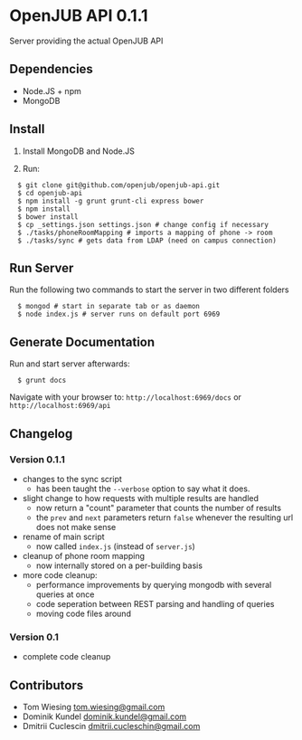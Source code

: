 # OpenJUB API 0.1.1

Server providing the actual OpenJUB API

## Dependencies
- Node.JS + npm
- MongoDB

## Install

1. Install MongoDB and Node.JS

2. Run:

```
  $ git clone git@github.com/openjub/openjub-api.git
  $ cd openjub-api
  $ npm install -g grunt grunt-cli express bower
  $ npm install
  $ bower install
  $ cp _settings.json settings.json # change config if necessary
  $ ./tasks/phoneRoomMapping # imports a mapping of phone -> room
  $ ./tasks/sync # gets data from LDAP (need on campus connection)
```

## Run Server

Run the following two commands to start the server in two different folders

```
  $ mongod # start in separate tab or as daemon
  $ node index.js # server runs on default port 6969
```

## Generate Documentation

Run and start server afterwards:

```
  $ grunt docs
```

Navigate with your browser to: `http://localhost:6969/docs` or `http://localhost:6969/api`

## Changelog
### Version 0.1.1
* changes to the sync script
  * has been taught the ```--verbose``` option to say what it does. 
* slight change to how requests with multiple results are handled
  * now return a "count" parameter that counts the number of results
  * the ```prev``` and ```next``` parameters return ```false``` whenever the resulting url does not make sense
* rename of main script
  * now called ```index.js``` (instead of ```server.js```)
* cleanup of phone room mapping
  * now internally stored on a per-building basis
* more code cleanup:
  * performance improvements by querying mongodb with several queries at once
  * code seperation between REST parsing and handling of queries
  * moving code files around

### Version 0.1
* complete code cleanup

## Contributors
- Tom Wiesing <tom.wiesing@gmail.com>
- Dominik Kundel <dominik.kundel@gmail.com>
- Dmitrii Cuclescin <dmitrii.cucleschin@gmail.com>
